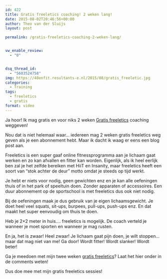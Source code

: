 ```yaml
---
id: 422
title: Gratis freeletics coaching! 2 weken lang!
date: 2015-08-02T20:46:56+00:00
author: Theo van der Sluijs
layout: post

permalink: /gratis-freeletics-coaching-2-weken-lang/


vw_enable_review:
  - "0"


dsq_thread_id:
  - "5603524758"
img: https://40enfit.resultants-e.nl/2015/08/gratis_freeletic.jpg
categories:
  - Training
tags:
  - freeletics
  - gratis
format: video
---
```

Ja hoor! Ik mag gratis en voor niks 2 weken [Gratis freeletics](https://www.freeletics.com/r/theov-SywtcT) coaching weggeven!

Nou dat is niet helemaal waar&#8230; iedereen mag 2 weken gratis freeletics weg geven als je een abonnement hebt. Maar ik dacht ik waag er eens een blog post aan.

Freeletics is een super gaaf online fitnessprogramma aan je lichaam gaat werken en zo kan afvallen en fitter kan worden. Eigenlijk, als ik heel eerlijk ben zal je het zelfde bereiken met HiiT en Insanity, maar freeletics heeft een soort van &#8220;stok achter de deur&#8221; motto omdat je steeds op tijd werkt.

Je hebt er niets voor nodig, geen gewichten enz en je kan alle oefeningen thuis of in het park of speeltuin doen. Zonder apparaten of accessoires. Een duur abonnement op de sportschool is met freeletics dus ook niet nodig.

Bij de oefeningen maak je dus gebruik van je eigen lichaamsgewicht. Je doet heel veel squats, sit-ups, burpees, pull-ups, push-ups enz. En dat maakt het super eenvoudig om thuis te doen.

Heb je 2&#215;2 meter in huis&#8230;. freeletics is mogelijk. De coach verteld je wanneer je moet sporten en wanneer je mag rusten.

En ja, het is zwaar! Heel zwaar! Je lichaam gaat pijn doen, je wilt stoppen&#8230; maar dat mag niet van me! Ga door! Wordt fitter! Wordt slanker! Wordt beter!

Ga je meedoen met mijn twee weken [gratis freeletics](https://www.freeletics.com/r/theov-SywtcT)? Laat het hier onder in de comments weten!

Dus doe mee met mijn gratis freeletics sessies!